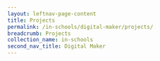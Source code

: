 ```yaml
---
layout: leftnav-page-content
title: Projects
permalink: /in-schools/digital-maker/projects/
breadcrumb: Projects
collection_name: in-schools
second_nav_title: Digital Maker
---
```

